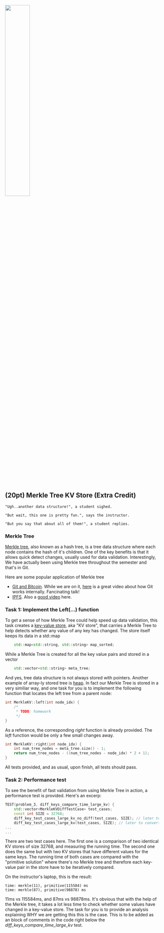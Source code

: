 <img src="https://user-images.githubusercontent.com/252020/171102003-d75bf46c-da78-4feb-ab23-23b0ce049e29.png" width="40%">


## (20pt) Merkle Tree KV Store (Extra Credit)

```
"Ugh..another data structure!", a student sighed. 

"But wait, this one is pretty fun.", says the instructor.

"But you say that about all of them!", a student replies.
```

### Merkle Tree

[Merkle tree](https://en.wikipedia.org/wiki/Merkle_tree), also known as a hash tree, is a tree data structure where each node contains the hash of it's children. One of the key benefits is that it allows quick detect changes, usually used for data validation. Interestingly, We have actually been using Merkle tree throughout the semester and that's in Git. 

Here are some popular application of Merkle tree

- [Git and Bitcoin](https://medium.com/geekculture/understanding-merkle-trees-f48732772199). While we are on it, [here](https://youtu.be/ig5E8CcdM9g) is a great video about how Git works internally. Fancinating talk!
- [IPFS](https://docs.ipfs.io/concepts/merkle-dag/). Also a [good video](https://youtu.be/YIc6MNfv5iQ) here.

### Task 1: Implement the Left(...) function

To get a sense of how Merkle Tree could help speed up data validation, this task creates a [key-value store](https://github.com/a-teaching-goose/2022-342-sprint-6/blob/0e917e8ef9a28a8da5fc3cc4cd26cd8549a9979f/src/problem_3/merkle_kv.h#L17), aka "KV store", that carries a Merkle Tree to help detects whether any value of any key has changed. The store itself keeps its data in a std::map 

```c++
    std::map<std::string, std::string> map_sorted;
```

While a Merkle Tree is created for all the key value pairs and stored in a vector

```c++
    std::vector<std::string> meta_tree;
```

And yes, tree data structure is not always stored with pointers. Another example of array-ly stored tree is [heap](https://medium.com/swlh/data-structures-heaps-b039868a521b). In fact our Merkle Tree is stored in a very similiar way, and one task for you is to implement the following function that locates the left tree from a parent node:

```c++
int MerkleKV::left(int node_idx) {
    /*
     * TODO: homework
     */
}
```

As a reference, the corresponding *right* function is already provided. The *left* function would be only a few small changes away.

```c++
int MerkleKV::right(int node_idx) {
    int num_tree_nodes = meta_tree.size() - 1;
    return num_tree_nodes - ((num_tree_nodes - node_idx) * 2 + 1);
}
```

All tests provided, and as usual, upon finish, all tests should pass.

### Task 2: Performance test

To see the benefit of fast validation from using Merkle Tree in action, a performance test is provided. Here's an excerp:

```c++
TEST(problem_3, diff_keys_compare_time_large_kv) {
    std::vector<MerkleKVDiffTestCase> test_cases;
    const int SIZE = 32768;
    diff_key_test_cases_large_kv_no_diff(test_cases, SIZE); // later to convert to time comparison
    diff_key_test_cases_large_kv(test_cases, SIZE); // later to convert to time comparison
...
...
```

There are two test cases here. The first one is a comparison of two identical KV stores of size 32768, and measuring the running time. The second one does the same but with two KV stores that have different values for the same keys. The running time of both cases are compared with the "primitive solution" where there's no Merkle tree and therefore each key-value pair in the store have to be iteratively compared.

On the instructor's laptop, this is the result:

```
time: merkle(11), primitive(115584) ms
time: merkle(87), primitive(98878) ms
```

11ms vs 115584ms, and 87ms vs 98878ms. It's obvious that with the help of the Merkle tree, it takes a lot less time to check whether some values have changed in a key-value store. The task for you is to provide an analysis explaining WHY we are getting this this is the case. This is to be added as an
block of comments in the code right below the *diff_keys_compare_time_large_kv* test. 
